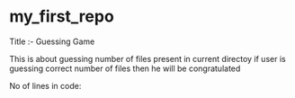 # my_first_repo
Title :- Guessing Game

This is about guessing number of files present in current directoy
if user is guessing correct number of files then he will be congratulated

No of lines in code: 

